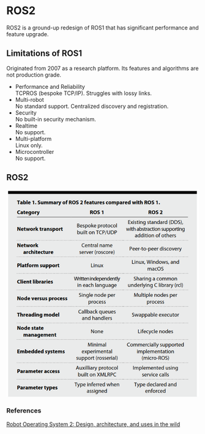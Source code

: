 # ROS2

ROS2 is a ground-up redesign of ROS1 that has significant performance and feature upgrade.

## Limitations of ROS1
Originated from 2007 as a research platform. Its features and algorithms are not production grade.
* Performance and Reliability\
TCPROS (bespoke TCP/IP). Struggles with lossy links.
* Multi-robot\
No standard support. Centralized discovery and registration.
* Security\
No built-in security mechanism.
* Realtime\
No support.
* Multi-platform\
Linux only.
* Microcontroller\
No support.

## ROS2
![Image](../data/ROS2/ROS1vsROS2.png)


### References
[Robot Operating System 2: Design, architecture, and uses in the wild](https://www.science.org/doi/epdf/10.1126/scirobotics.abm6074)
